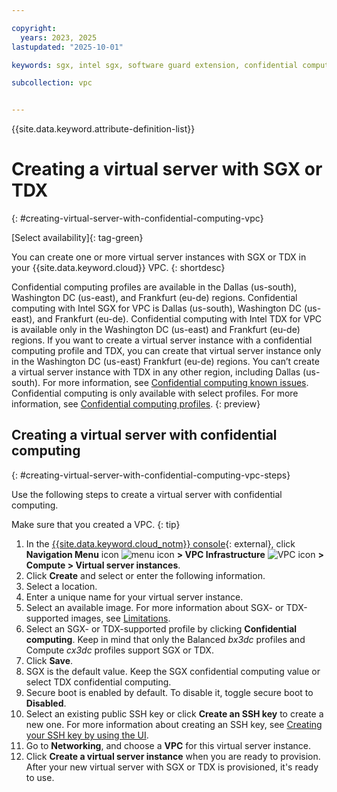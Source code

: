```yaml
---

copyright:
  years: 2023, 2025
lastupdated: "2025-10-01"

keywords: sgx, intel sgx, software guard extension, confidential computing, trusted execution environment, TEE, data protection

subcollection: vpc


---
```


{{site.data.keyword.attribute-definition-list}}

# Creating a virtual server with SGX or TDX
{: #creating-virtual-server-with-confidential-computing-vpc}

[Select availability]{: tag-green}

You can create one or more virtual server instances with SGX or TDX in your {{site.data.keyword.cloud}} VPC.
{: shortdesc}

Confidential computing profiles are available in the Dallas (us-south), Washington DC (us-east), and Frankfurt (eu-de) regions. Confidential computing with Intel SGX for VPC is Dallas (us-south), Washington DC (us-east), and Frankfurt (eu-de). Confidential computing with Intel TDX for VPC is available only in the Washington DC (us-east) and Frankfurt (eu-de) regions. If you want to create a virtual server instance with a confidential computing profile and TDX, you can create that virtual server instance only in the Washington DC (us-east) Frankfurt (eu-de) regions. You can’t create a virtual server instance with TDX in any other region, including Dallas (us-south). For more information, see [Confidential computing known issues](/docs/vpc?topic=vpc-known-issues#confidential-computing-vpc-known-issues). Confidential computing is only available with select profiles. For more information, see [Confidential computing profiles](/docs/vpc?topic=vpc-profiles&interface=ui#confidential-computing-profiles).
{: preview}

## Creating a virtual server with confidential computing
{: #creating-virtual-server-with-confidential-computing-vpc-steps}

Use the following steps to create a virtual server with confidential computing.

Make sure that you created a VPC.
{: tip}

1. In the [{{site.data.keyword.cloud_notm}} console](/login){: external}, click **Navigation Menu** icon ![menu icon](../icons/icon_hamburger.svg) **> VPC Infrastructure** ![VPC icon](../../icons/vpc.svg) **> Compute > Virtual server instances**.
1. Click **Create** and select or enter the following information.
1. Select a location.
1. Enter a unique name for your virtual server instance.
1. Select an available image. For more information about SGX- or TDX-supported images, see [Limitations](/docs/vpc?topic=vpc-about-confidential-computing-vpc#limitations-confidential-computing-vpc).
1. Select an SGX- or TDX-supported profile by clicking **Confidential computing**. Keep in mind that only the Balanced _bx3dc_ profiles and Compute _cx3dc_ profiles support SGX or TDX.
1. Click **Save**.
1. SGX is the default value. Keep the SGX confidential computing value or select TDX confidential computing.
1. Secure boot is enabled by default. To disable it, toggle secure boot to **Disabled**.
1. Select an existing public SSH key or click **Create an SSH key** to create a new one. For more information about creating an SSH key, see [Creating your SSH key by using the UI](/docs/vpc?topic=vpc-ssh-keys&interface=ui#generate-ssh-keys-ui).
1. Go to **Networking**, and choose a **VPC** for this virtual server instance.
1. Click **Create a virtual server instance** when you are ready to provision. After your new virtual server with SGX or TDX is provisioned, it's ready to use.

